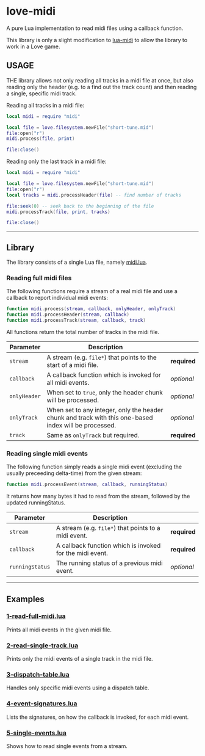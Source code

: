 # love-midi

A pure Lua implementation to read midi files using a callback function.

This library is only a slight modification to [lua-midi](https://github.com/Possseidon/lua-midi) to allow the library to work in a Love game.

## USAGE

THE library allows not only reading all tracks in a midi file at once, but also reading only the header (e.g. to a find out the track count) and then reading a single, specific midi track.

Reading all tracks in a midi file:

```lua
local midi = require "midi"

local file = love.filesystem.newFile("short-tune.mid")
file:open("r")
midi.process(file, print)

file:close()
```

Reading only the last track in a midi file:

```lua
local midi = require "midi"

local file = love.filesystem.newFile("short-tune.mid")
file:open("r")
local tracks = midi.processHeader(file) -- find number of tracks

file:seek(0) -- seek back to the beginning of the file
midi.processTrack(file, print, tracks)

file:close()
```

---

## Library

The library consists of a single Lua file, namely [midi.lua](lib/midi.lua).

### Reading full midi files

The following functions require a stream of a real midi file and use a callback to report individual midi events:

```lua
function midi.process(stream, callback, onlyHeader, onlyTrack)
function midi.processHeader(stream, callback)
function midi.processTrack(stream, callback, track)
```

All functions return the total number of tracks in the midi file.

| Parameter    | Description                                                                                           |              |
|--------------|-------------------------------------------------------------------------------------------------------|--------------|
| `stream`     | A stream (e.g. `file*`) that points to the start of a midi file.                                      | **required** |
| `callback`   | A callback function which is invoked for all midi events.                                             | *optional*   |
| `onlyHeader` | When set to `true`, only the header chunk will be processed.                                          | *optional*   |
| `onlyTrack`  | When set to any integer, only the header chunk and track with this one-based index will be processed. | *optional*   |
| `track`      | Same as `onlyTrack` but required.                                                                     | **required** |

### Reading single midi events

The following function simply reads a single midi event (excluding the usually preceeding delta-time) from the given stream:

```lua
function midi.processEvent(stream, callback, runningStatus)
```

It returns how many bytes it had to read from the stream, followed by the updated runningStatus.

| Parameter       | Description                                              |              |
|-----------------|----------------------------------------------------------|--------------|
| `stream`        | A stream (e.g. `file*`) that points to a midi event.     | **required** |
| `callback`      | A callback function which is invoked for the midi event. | **required** |
| `runningStatus` | The running status of a previous midi event.             | *optional*   |

---

## Examples

### [1-read-full-midi.lua](examples/1-read-full-midi.lua)

Prints all midi events in the given midi file.

### [2-read-single-track.lua](examples/2-read-single-track.lua)

Prints only the midi events of a single track in the midi file.

### [3-dispatch-table.lua](examples/3-dispatch-table.lua)

Handles only specific midi events using a dispatch table.

### [4-event-signatures.lua](examples/4-event-signatures.lua)

Lists the signatures, on how the callback is invoked, for each midi event.

### [5-single-events.lua](examples/5-single-events.lua)

Shows how to read single events from a stream.
